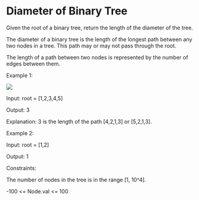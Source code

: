# Diameter of Binary Tree

Given the root of a binary tree, return the length of the diameter of the tree.

The diameter of a binary tree is the length of the longest path between any two nodes in a tree. This path may or may not pass through the root.

The length of a path between two nodes is represented by the number of edges between them.

 

Example 1:


<img src="https://assets.leetcode.com/uploads/2021/03/06/diamtree.jpg">

Input: root = [1,2,3,4,5]


Output: 3

Explanation: 3 is the length of the path [4,2,1,3] or [5,2,1,3].

Example 2:



Input: root = [1,2]

Output: 1






Constraints:



The number of nodes in the tree is in the range [1, 10^4].

-100 <= Node.val <= 100



